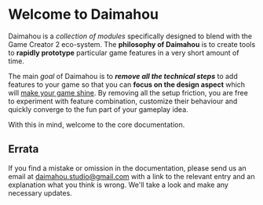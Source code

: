 # Welcome to Daimahou

Daimahou is a *collection of modules* specifically designed to blend with the Game Creator 2 eco-system. The **philosophy of Daimahou** is to create tools to **rapidly prototype** particular game features in a very short amount of time.

The main *goal* of Daimahou is to ***remove all the technical steps*** to add features to your game so that you can **focus on the design aspect** which will <u>make your game shine</u>. By removing all the setup friction, you are free to experiment with feature combination, customize their behaviour and quickly converge to the fun part of your gameplay idea.

With this in mind, welcome to the core documentation.


## Errata

If you find a mistake or omission in the documentation, please send us an email at [daimahou.studio@gmail.com](mailto:daimahou.studio@gmail.com) with a link to the relevant entry and an explanation what you think is wrong. We'll take a look and make any necessary updates.
